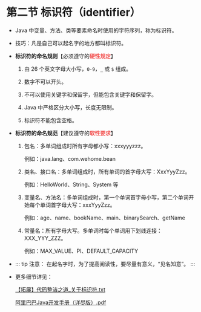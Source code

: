 # 第二节 标识符（identifier）

- Java 中变量、方法、类等要素命名时使用的字符序列，称为标识符。

- 技巧：凡是自己可以起名字的地方都叫标识符。

- **标识符的命名规则**【必须遵守的<strong style="color: #f3514f;">硬性规定</strong>】

  1.  由 26 个英文字母大小写，`0-9`，`_` 或 `$` 组成。

  2.  数字不可以开头。

  3.  不可以使用关键字和保留字，但能包含关键字和保留字。

  4.  Java 中严格区分大小写，长度无限制。

  5.  标识符不能包含空格。

- **标识符的命名规范**【建议遵守的<strong style="color: #f3514f;">软性要求</strong>】

  1.  包名：多单词组成时所有字母都小写：xxxyyyzzz。

      例如：java.lang、com.wehome.bean
  
  2.  类名、接口名：多单词组成时，所有单词的首字母大写：XxxYyyZzz。

      例如：HelloWorld、String、System 等

  3.  变量名、方法名：多单词组成时，第一个单词首字母小写，第二个单词开始每个单词首字母大写：xxxYyyZzz。

      例如：age、name、bookName、main、binarySearch、getName

  4.  常量名：所有字母大写。多单词时每个单词用下划线连接：XXX_YYY_ZZZ。

      例如：MAX_VALUE、PI、DEFAULT_CAPACITY

- ::: tip 注意：
  在起名字时，为了提高阅读性，要尽量有意义，“见名知意”。
  :::

- 更多细节详见：

  [【拓展】代码整洁之道_关于标识符.txt](https://raw.githubusercontent.com/wehome-h/typora-images-repository/main/images/【拓展】代码整洁之道_关于标识符.txt)

  [阿里巴巴Java开发手册（详尽版）.pdf](https://raw.githubusercontent.com/wehome-h/typora-images-repository/main/images/阿里巴巴Java开发手册（详尽版）.pdf)